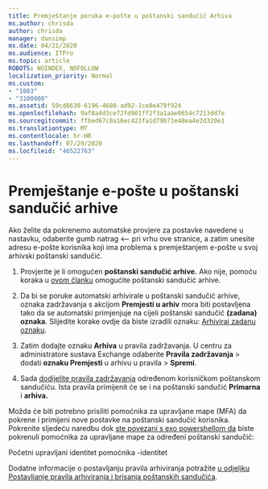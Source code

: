 ```yaml
---
title: Premještanje poruka e-pošte u poštanski sandučić Arhiva
ms.author: chrisda
author: chrisda
manager: dansimp
ms.date: 04/21/2020
ms.audience: ITPro
ms.topic: article
ROBOTS: NOINDEX, NOFOLLOW
localization_priority: Normal
ms.custom:
- "1083"
- "3100008"
ms.assetid: 59cd8630-6196-4680-ad92-1ce0e479f924
ms.openlocfilehash: 9af8a4d3ce72fd901ff2f3a1aae0654c7213dd7e
ms.sourcegitcommit: ffbed67c0a16ec423fa1d79b71e48ea4e2d320e1
ms.translationtype: MT
ms.contentlocale: hr-HR
ms.lasthandoff: 07/29/2020
ms.locfileid: "46522763"
---
```

# <a name="move-email-to-the-archive-mailbox"></a>Premještanje e-pošte u poštanski sandučić arhive

Ako želite da pokrenemo automatske provjere za postavke navedene u nastavku, odaberite gumb natrag <-- pri vrhu ove stranice, a zatim unesite adresu e-pošte korisnika koji ima problema s premještanjem e-pošte u svoj arhivski poštanski sandučić.

1. Provjerite je li omogućen **poštanski sandučić arhive.** Ako nije, pomoću koraka u [ovom članku](https://docs.microsoft.com/microsoft-365/compliance/enable-archive-mailboxes) omogućite poštanski sandučić arhive.

2. Da bi se poruke automatski arhivirale u poštanski sandučić arhive, oznaka zadržavanja s akcijom **Premjesti u arhiv** mora biti postavljena tako da se automatski primjenjuje na cijeli poštanski sandučić **(zadana) oznaka**. Slijedite korake ovdje da biste izradili oznaku: [Arhiviraj zadanu oznaku](https://docs.microsoft.com/microsoft-365/compliance/set-up-an-archive-and-deletion-policy-for-mailboxes#create-a-custom-archive-default-policy-tag).

3. Zatim dodajte oznaku **Arhiva** u pravila zadržavanja. U centru za administratore sustava Exchange odaberite **Pravila zadržavanja** > dodati **oznaku Premjesti** u arhivu u pravila > **Spremi**.

4. Sada [dodijelite pravila zadržavanja](https://docs.microsoft.com/exchange/security-and-compliance/messaging-records-management/apply-retention-policy) određenom korisničkom poštanskom sandučiću. Ista pravila primijenit će se i na poštanski sandučić **Primarna** i **arhiva.**

Možda će biti potrebno prisiliti pomoćnika za upravljane mape (MFA) da pokrene i primijeni nove postavke na poštanski sandučić korisnika. Pokrenite sljedeću naredbu dok [ste povezani s exo powershellom da](https://docs.microsoft.com/powershell/exchange/exchange-online/connect-to-exchange-online-powershell/connect-to-exchange-online-powershell?view=exchange-ps) biste pokrenuli pomoćnika za upravljane mape za određeni poštanski sandučić:
  
Početni upravljani identitet pomoćnika -identitet<name of the mailbox>

Dodatne informacije o postavljanju pravila arhiviranja potražite [u odjeljku Postavljanje pravila arhiviranja i brisanja poštanskih sandučića](https://docs.microsoft.com/microsoft-365/compliance/set-up-an-archive-and-deletion-policy-for-mailboxes#step-1-enable-archive-mailboxes-for-users).
  